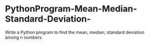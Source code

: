 # PythonProgram-Mean-Median-Standard-Deviation-
Write a Python program to find the mean, median, standard deviation among n numbers.
